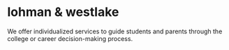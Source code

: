 lohman & westlake
==============

We offer individualized services to guide students and parents through the college or career decision-making process.
